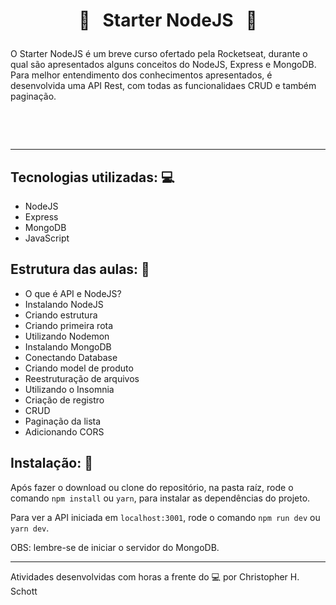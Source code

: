# <p align="center"> :rocket: &nbsp; Starter NodeJS &nbsp; :rocket: </p>

O Starter NodeJS é um breve curso ofertado pela Rocketseat, durante o qual são apresentados alguns conceitos do NodeJS, Express e MongoDB. Para melhor entendimento dos conhecimentos apresentados, é desenvolvida uma API Rest, com todas as funcionalidaes CRUD e também paginação.

<br /><br />

<div align="center">
  <img src="" width="" />
</div>

<hr>

## Tecnologias utilizadas: :computer:
<ul>
  <li>NodeJS</li>
  <li>Express</li>
  <li>MongoDB</li>
  <li>JavaScript</li>
</ul>

## Estrutura das aulas: :pencil:
<ul>
  <li>O que é API e NodeJS?</li>
  <li>Instalando NodeJS</li>
  <li>Criando estrutura</li>
  <li>Criando primeira rota</li>
  <li>Utilizando Nodemon</li>
  <li>Instalando MongoDB</li>
  <li>Conectando Database</li>
  <li>Criando model de produto</li>
  <li>Reestruturação de arquivos</li>
  <li>Utilizando o Insomnia</li>
  <li>Criação de registro</li>
  <li>CRUD</li>
  <li>Paginação da lista</li>
  <li>Adicionando CORS</li>
</ul>

## Instalação: :rocket:

Após fazer o download ou clone do repositório, na pasta raíz, rode o comando `npm install` ou `yarn`, para instalar as dependências do projeto.

Para ver a API iniciada em `localhost:3001`, rode o comando `npm run dev` ou `yarn dev`.

OBS: lembre-se de iniciar o servidor do MongoDB.

<hr>

Atividades desenvolvidas com horas a frente do :computer: por Christopher H. Schott
